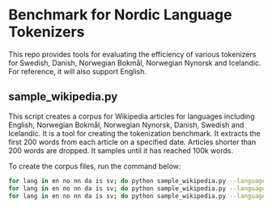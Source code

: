 # Benchmark for Nordic Language Tokenizers
This repo provides tools for evaluating the efficiency of various tokenizers for Swedish, Danish, Norwegian Bokmål, Norwegian Nynorsk and Icelandic. For reference, it will also support English. 

## sample_wikipedia.py
This script creates a corpus for Wikipedia articles for languages including English, Norwegian Bokmål, Norwegian Nynorsk, Danish, Swedish and Icelandic. It is a tool for creating the tokenization benchmark. It extracts the first 200 words from each article on a specified date. Articles shorter than 200 words are dropped. It samples until it has reached 100k words.

To create the corpus files, run the command below:
```bash
for lang in en no nn da is sv; do python sample_wikipedia.py --language $lang --output_file wikipedia_100k/wiki_$lang.txt --num_articles 500 --num_words 200;done
for lang in en no nn da is sv; do python sample_wikipedia.py --language $lang --output_file wikipedia_10k/wiki_$lang.txt --num_articles 500 --num_words 20;done
for lang in en no nn da is sv; do python sample_wikipedia.py --language $lang --output_file wikipedia_1k/wiki_$lang.txt --num_articles 50 --num_words 20;done
```


